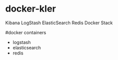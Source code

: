 # docker-kler
Kibana LogStash ElasticSearch Redis Docker Stack

#docker containers
-   logstash
-   elasticsearch
-   redis
